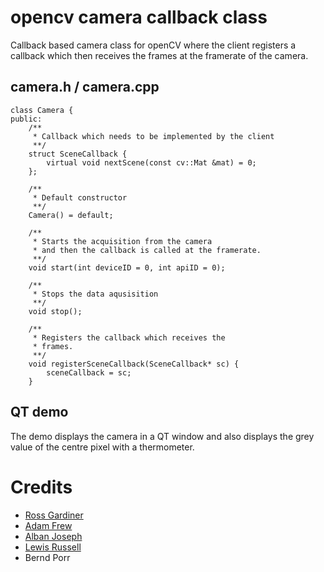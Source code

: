 # opencv camera callback class

Callback based camera class for openCV where the client registers a callback
which then receives the frames at the framerate of the camera.


## camera.h / camera.cpp

```
class Camera {
public:
	/**
	 * Callback which needs to be implemented by the client
	 **/
	struct SceneCallback {
		virtual void nextScene(const cv::Mat &mat) = 0;
	};

	/**
	 * Default constructor
	 **/
	Camera() = default;

	/**
	 * Starts the acquisition from the camera
	 * and then the callback is called at the framerate.
	 **/
	void start(int deviceID = 0, int apiID = 0);

	/**
	 * Stops the data aqusisition
	 **/
	void stop();

	/**
	 * Registers the callback which receives the
	 * frames.
	 **/
	void registerSceneCallback(SceneCallback* sc) {
		sceneCallback = sc;
	}
```

## QT demo

The demo displays the camera in a QT window and
also displays the grey value of the centre
pixel with a thermometer.


# Credits

 * [Ross Gardiner](https://github.com/rossGardiner)
 * [Adam Frew](https://github.com/Saweenbarra) 
 * [Alban Joseph](https://github.com/albanjoseph)
 * [Lewis Russell](https://github.com/charger4241)
 * Bernd Porr
